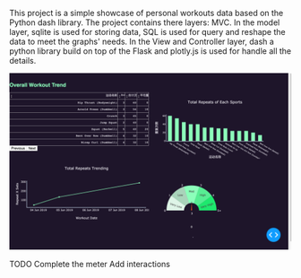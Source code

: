 This project is a simple showcase of personal workouts data based on the Python dash library. The project contains there layers: MVC. In the model layer, sqlite is used for storing data, SQL is used for query and reshape the data to meet the graphs' needs. In the View and Controller layer, dash a python library build on top of the Flask and plotly.js is used for handle all the details.

![Sreen Shot](Screen_Shot.png)

TODO
  Complete the meter
  Add interactions
  